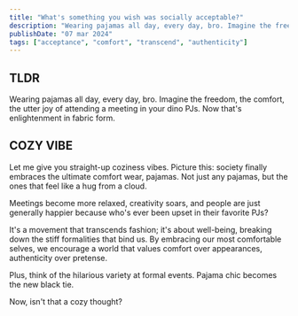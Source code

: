```yaml
---
title: "What's something you wish was socially acceptable?"
description: "Wearing pajamas all day, every day, bro. Imagine the freedom, the utter joy of attending a meeting in your dino PJs. That's enlightenment in fabric form."
publishDate: "07 mar 2024"
tags: ["acceptance", "comfort", "transcend", "authenticity"]
---
```


## TLDR

Wearing pajamas all day, every day, bro. Imagine the freedom, the comfort, the utter joy of attending a meeting in your dino PJs. Now that's enlightenment in fabric form.

## COZY VIBE

Let me give you straight-up coziness vibes. Picture this: society finally embraces the ultimate comfort wear, pajamas. Not just any pajamas, but the ones that feel like a hug from a cloud.

Meetings become more relaxed, creativity soars, and people are just generally happier because who's ever been upset in their favorite PJs?

It's a movement that transcends fashion; it's about well-being, breaking down the stiff formalities that bind us. By embracing our most comfortable selves, we encourage a world that values comfort over appearances, authenticity over pretense.

Plus, think of the hilarious variety at formal events. Pajama chic becomes the new black tie.

Now, isn't that a cozy thought?
